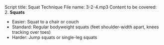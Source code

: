 Script title: Squat Technique
File name: 3-2-4.mp3
Content to be covered:
2. **Squats**

- Easier: Squat to a chair or couch
- Standard: Regular bodyweight squats (feet shoulder-width apart, knees tracking over toes)
- Harder: Jump squats or single-leg squats